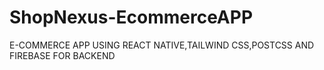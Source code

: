 # ShopNexus-EcommerceAPP
E-COMMERCE APP USING REACT NATIVE,TAILWIND CSS,POSTCSS AND FIREBASE FOR BACKEND
